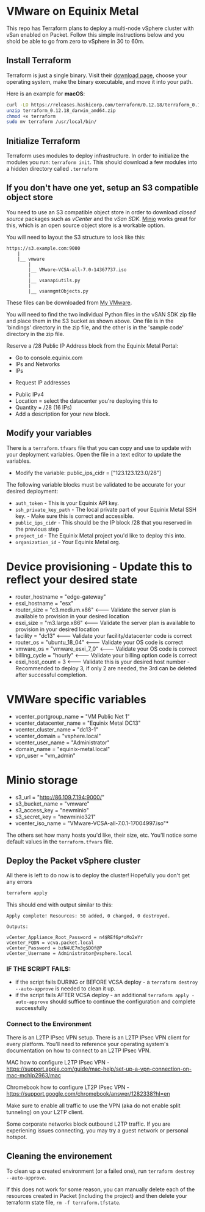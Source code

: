 # VMware on Equinix Metal
This repo has Terraform plans to deploy a multi-node vSphere cluster with vSan enabled on Packet. Follow this simple instructions below and you shold be able to go from zero to vSphere in 30 to 60m.

## Install Terraform 
Terraform is just a single binary.  Visit their [download page](https://www.terraform.io/downloads.html), choose your operating system, make the binary executable, and move it into your path. 
 
Here is an example for **macOS**: 
```bash 
curl -LO https://releases.hashicorp.com/terraform/0.12.18/terraform_0.12.18_darwin_amd64.zip 
unzip terraform_0.12.18_darwin_amd64.zip 
chmod +x terraform 
sudo mv terraform /usr/local/bin/ 
``` 
## Initialize Terraform 
Terraform uses modules to deploy infrastructure. In order to initialize the modules you run: `terraform init`. This should download a few modules into a hidden directory called `.terraform` 

## If you don't have one yet, setup an S3 compatible object store
You need to use an S3 compatible object store in order to download *closed source* packages such as *vCenter* and the *vSan SDK*. [Minio](http://minio.io) works great for this, which is an open source object store is a workable option.

You will need to layout the S3 structure to look like this:
``` 
https://s3.example.com:9000 
    | 
    |__ vmware 
        | 
        |__ VMware-VCSA-all-7.0-14367737.iso
        | 
        |__ vsanapiutils.py
        | 
        |__ vsanmgmtObjects.py
``` 

These files can be downloaded from [My VMware](http://my.vmware.com).


You will need to find the two individual Python files in the vSAN SDK zip file and place them in the S3 bucket as shown above. One file is in the 'bindings' directory in the zip file, and the other is in the 'sample code' directory in the zip file.

Reserve a /28 Public IP Address block from the Equinix Metal Portal:

* Go to console.equinix.com
* IPs and Networks
* IPs
+ Request IP addresses
* Public IPv4
* Location = select the datacenter you're deploying this to
* Quantity = /28 (16 IPs)
* Add a description for your new block.


## Modify your variables 
There is a `terraform.tfvars` file that you can copy and use to update with your deployment variables. Open the file in a text editor to update the variables.

* Modify the variable: public_ips_cidr = ["123.123.123.0/28"]

The following variable blocks must be validated to be accurate for your desired deployment:

* `auth_token` - This is your Equinix API key.
* `ssh_private_key_path` - The local private part of your Equinix Metal SSH key. - Make sure this is correct and accessible.
* `public_ips_cidr` - This should be the IP block /28 that you reserved in the previous step
* `project_id` - The Equinix Metal project you'd like to deploy this into.
* `organization_id` - Your Equinix Metal org.

# Device provisioning - Update this to reflect your desired state
* router_hostname = "edge-gateway"
* esxi_hostname = "esx"
* router_size = "c3.medium.x86"     <--- Validate the server plan is available to provision in your desired location
* esxi_size = "m3.large.x86"        <--- Validate the server plan is available to provision in your desired location
* facility = "dc13"                 <--- Validate your facility/datacenter code is correct
* router_os = "ubuntu_18_04"        <--- Validate your OS code is correct
* vmware_os = "vmware_esxi_7_0"     <--- Validate your OS code is correct
* billing_cycle = "hourly"          <--- Validate your billing option code is correct
* esxi_host_count = 3               <--- Validate this is your desired host number - Recommended to deploy 3, if only 2 are needed, the 3rd can be deleted after successful completion.

# VMWare specific variables
* vcenter_portgroup_name  = "VM Public Net 1"
* vcenter_datacenter_name = "Equinix Metal DC13"
* vcenter_cluster_name = "dc13-1"
* vcenter_domain = "vsphere.local"
* vcenter_user_name = "Administrator"
* domain_name = "equinix-metal.local"
* vpn_user = "vm_admin"

# Minio storage
* s3_url = "http://86.109.7.194:9000/"
* s3_bucket_name = "vmware"
* s3_access_key = "newminio"
* s3_secret_key = "newminio321"
* vcenter_iso_name = "VMware-VCSA-all-7.0.1-17004997.iso"*


The others set how many hosts you'd like, their size, etc. You'll notice some default values in the `terraform.tfvars` file.
 
## Deploy the Packet vSphere cluster 
 
All there is left to do now is to deploy the cluster! Hopefully you don't get any errors
```bash 
terraform apply
``` 
This should end with output similar to this:

``` 
Apply complete! Resources: 50 added, 0 changed, 0 destroyed. 
 
Outputs: 
 
vCenter_Appliance_Root_Password = n4$REf6p*oMo2eYr 
vCenter_FQDN = vcva.packet.local 
vCenter_Password = bzN4UE7m3g$DOf@P 
vCenter_Username = Administrator@vsphere.local 
``` 
 
### IF THE SCRIPT FAILS:

* if the script fails DURING or BEFORE VCSA deploy - a `terraform destroy --auto-approve` is needed to clean it up. 
* if the script fails AFTER VCSA deploy - an additional `terraform apply -auto-approve` should suffice to continue the configuration and complete successfully

### Connect to the Environment

There is an L2TP IPsec VPN setup. There is an L2TP IPsec VPN client for every platform. You'll need to reference your operating system's documentation on how to connect to an L2TP IPsec VPN.

MAC how to configure L2TP IPsec VPN - https://support.apple.com/guide/mac-help/set-up-a-vpn-connection-on-mac-mchlp2963/mac

Chromebook how to configure LT2P IPsec VPN - https://support.google.com/chromebook/answer/1282338?hl=en

Make sure to enable all traffic to use the VPN (aka do not enable split tunneling) on your L2TP client.

Some corporate networks block outbound L2TP traffic. If you are experiening issues connecting, you may try a guest network or personal hotspot.

## Cleaning the environement
To clean up a created environment (or a failed one), run `terraform destroy --auto-approve`.

If this does not work for some reason, you can manually delete each of the resources created in Packet (including the project) and then delete your terraform state file, `rm -f terraform.tfstate`.
